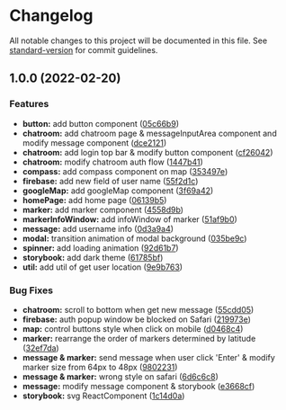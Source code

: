 # Changelog

All notable changes to this project will be documented in this file. See [standard-version](https://github.com/conventional-changelog/standard-version) for commit guidelines.

## 1.0.0 (2022-02-20)


### Features

* **button:** add button component ([05c66b9](https://github.com/TrieKai/chat-around/commit/05c66b9924404bee9f34612b3e73888975e75d19))
* **chatroom:** add chatroom page & messageInputArea component and modify message component ([dce2121](https://github.com/TrieKai/chat-around/commit/dce21216fbc46bc3a867f539a382d5411fe3dc26))
* **chatroom:** add login top bar & modify button component ([cf26042](https://github.com/TrieKai/chat-around/commit/cf26042698734dc406d4952855851e76b2703847))
* **chatroom:** modify chatroom auth flow ([1447b41](https://github.com/TrieKai/chat-around/commit/1447b416829849cf195eab5aa08daec4e598ab68))
* **compass:** add compass component on map ([353497e](https://github.com/TrieKai/chat-around/commit/353497e644e1848812b27810a4cb9659c5d3fe60))
* **firebase:** add new field of user name ([55f2d1c](https://github.com/TrieKai/chat-around/commit/55f2d1c2551475ed027d070d33a49d867298d71e))
* **googleMap:** add googleMap component ([3f69a42](https://github.com/TrieKai/chat-around/commit/3f69a42a7df1226ad8c7ec04d202bfbd940b81f8))
* **homePage:** add home page ([06139b5](https://github.com/TrieKai/chat-around/commit/06139b54b612570adf761233f441463c6d8f23ff))
* **marker:** add marker component ([4558d9b](https://github.com/TrieKai/chat-around/commit/4558d9b31949fc0b848ad7bee8f8aef8f1da2a1b))
* **markerInfoWindow:** add infoWindow of marker ([51af9b0](https://github.com/TrieKai/chat-around/commit/51af9b0c0687ec0f8e52e53e96c139dfc391f594))
* **message:** add username info ([0d3a9a4](https://github.com/TrieKai/chat-around/commit/0d3a9a43c52bd60d75d7da5c3886b75cba59ad79))
* **modal:** transition animation of modal background ([035be9c](https://github.com/TrieKai/chat-around/commit/035be9cb7ddd5ed3fa641bbf387d656070f7f85f))
* **spinner:** add loading animation ([92d61b7](https://github.com/TrieKai/chat-around/commit/92d61b7659e6020884107687562ef9f53f3531d4))
* **storybook:** add dark theme ([61785bf](https://github.com/TrieKai/chat-around/commit/61785bf996411699956412ae51d175b1d89fe9ea))
* **util:** add util of get user location ([9e9b763](https://github.com/TrieKai/chat-around/commit/9e9b76311c8c90934b188468fc233dfc1398054f))


### Bug Fixes

* **chatroom:** scroll to bottom when get new message ([55cdd05](https://github.com/TrieKai/chat-around/commit/55cdd055482d02b2a6b912061be8509c0a489c30))
* **firebase:** auth popup window be blocked on Safari ([219973e](https://github.com/TrieKai/chat-around/commit/219973eaa71576ddeaf67fc5792542399aec65ff))
* **map:** control buttons style when click on mobile ([d0468c4](https://github.com/TrieKai/chat-around/commit/d0468c4387be0c7765b6d7d21ea8c8bab0fe9567))
* **marker:** rearrange the order of markers determined by latitude ([32ef7da](https://github.com/TrieKai/chat-around/commit/32ef7dacba30cd375eb64680eacadb94b8562796))
* **message & marker:** send message when user click 'Enter' & modify marker size from 64px to 48px ([9802231](https://github.com/TrieKai/chat-around/commit/9802231a18e4767781332b982f58296b15f6113c))
* **message & marker:** wrong  style on safari ([6d6c6c8](https://github.com/TrieKai/chat-around/commit/6d6c6c8ca83e1c832208b2645c704183c3ae8466))
* **message:** modify message component & storybook ([e3668cf](https://github.com/TrieKai/chat-around/commit/e3668cfd2b8c51b73098d842e40e47c0a938aca5))
* **storybook:** svg ReactComponent ([1c14d0a](https://github.com/TrieKai/chat-around/commit/1c14d0aecfa4612ae8f69f7e3c3750ba9c6c6469))
